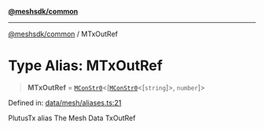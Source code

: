 [**@meshsdk/common**](../README.md)

***

[@meshsdk/common](../globals.md) / MTxOutRef

# Type Alias: MTxOutRef

> **MTxOutRef** = [`MConStr0`](MConStr0.md)\<\[[`MConStr0`](MConStr0.md)\<\[`string`\]\>, `number`\]\>

Defined in: [data/mesh/aliases.ts:21](https://github.com/MeshJS/mesh/blob/1abde1553cbd7cf2cf4e40197fc0de9e4a7d0f49/packages/mesh-common/src/data/mesh/aliases.ts#L21)

PlutusTx alias
The Mesh Data TxOutRef
